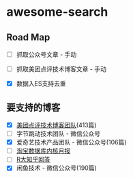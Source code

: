 # awesome-search


## Road Map

- [ ] 抓取公众号文章 - 手动
- [ ] 抓取美团点评技术博客文章 - 手动
- [x] 数据入ES支持去重


## 要支持的博客

- [x] [美团点评技术博客团队](https://tech.meituan.com/)(413篇)
- [ ] 字节跳动技术团队 - 微信公众号
- [x] 爱奇艺技术产品团队 - 微信公众号(106篇)
- [ ] [淘宝数据库内核月报](http://mysql.taobao.org/monthly/)
- [ ] [R大知乎回答](https://www.zhihu.com/people/rednaxelafx/answers)
- [x] 闲鱼技术 - 微信公众号(190篇)
